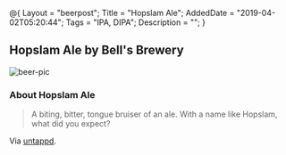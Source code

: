 @{
 Layout = "beerpost";
 Title = "Hopslam Ale";
 AddedDate = "2019-04-02T05:20:44";
 Tags = "IPA, DIPA";
 Description = "";
 }
 

## Hopslam Ale by Bell's Brewery

![beer-pic]

### About Hopslam Ale

> A biting, bitter, tongue bruiser of an ale. With a name like Hopslam, what did you expect?

Via [untappd][untappd-url].

[untappd-url]: <https://untappd.com//b/bell-s-brewery-hopslam-ale/4143>
[beer-pic]: https://jasonpowley.com/assets/img/2019-04-02-hopslam-ale.jpeg "Hopslam Ale by Bell's Brewery"
